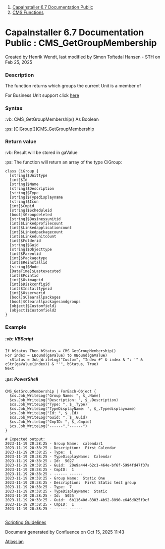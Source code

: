 <div id="page">

<div id="main" class="aui-page-panel">

<div id="main-header">

<div id="breadcrumb-section">

1.  [CapaInstaller 6.7 Documentation Public](index.html)
2.  [CMS Functions](CMS-Functions_20342569060.html)

</div>

# <span id="title-text"> CapaInstaller 6.7 Documentation Public : CMS_GetGroupMembership </span>

</div>

<div id="content" class="view">

<div class="page-metadata">

Created by <span class="author"> Henrik Wendt</span>, last modified by <span class="editor"> Simon Toftedal Hansen - STH</span> on Feb 25, 2025

</div>

<div id="main-content" class="wiki-content group">

### Description

The function returns which groups the current Unit is a member of

For Business Unit support click <a href="https://capasystems.atlassian.net/wiki/spaces/CI67DOC/pages/20342578502/Business+Unit+support" data-linked-resource-id="20342578502" data-linked-resource-version="1" data-linked-resource-type="page">here</a>

### Syntax

:vb: CMS_GetGroupMembership() As Boolean

:ps: \[CiGroup\[\]\]CMS_GetGroupMembership

### Return value

:vb: Result will be stored in gaValue

:ps: The function will return an array of the type CiGroup:

<div class="code panel pdl" style="border-width: 1px;">

<div class="codeContent panelContent pdl">

``` syntaxhighlighter-pre
class CiGroup {
  [string]$Unittype
  [int]$Id
  [string]$Name
  [string]$Description
  [string]$Type
  [string]$Typedisplayname
  [string]$Icon
  [int]$Cmpid
  [string]$Scheduleid
  [bool]$Groupdeleted
  [string]$Businessunitid
  [int]$Linkedprofilecount
  [int]$Linkedapplicationcount
  [int]$Linkedpackagecount
  [int]$Linkedunitcount
  [int]$Folderid
  [string]$Guid
  [string]$Objecttype
  [int]$Parentid
  [int]$Packagetype
  [int]$Reinstallid
  [string]$Mode
  [DateTime]$Lastexecuted
  [int]$Pointid
  [int]$Osimageid
  [int]$Diskconfigid
  [int]$Installtypeid
  [int]$Osserverid
  [bool]$Clearallpackages
  [bool]$Clearallpackagesandgroups
  [object]$Customfield1
  [object]$Customfield2
}
```

</div>

</div>

### Example

##### :vb: **VBScript**

<div class="code panel pdl" style="border-width: 1px;">

<div class="codeContent panelContent pdl">

``` syntaxhighlighter-pre
If bStatus Then bStatus = CMS_GetGroupMembership()      
For index = LBound(gaValue) to UBound(gaValue)   
  xStatus = Job_WriteLog("Custom", "Index #" & index & ": '" & cStr(gaValue(index)) & "'", bStatus, True)   
Next
```

</div>

</div>

##### :ps: **PowerShell**

<div class="code panel pdl" style="border-width: 1px;">

<div class="codeContent panelContent pdl">

``` syntaxhighlighter-pre
CMS_GetGroupMembership | ForEach-Object {
  $cs.Job_WriteLog("Group Name: ", $_.Name)
  $cs.Job_WriteLog("Description: ", $_.Description)
  $cs.Job_WriteLog("Type: ", $_.Type)
  $cs.Job_WriteLog("TypeDisplayName: ", $_.Typedisplayname)
  $cs.Job_WriteLog("Id: ", $_.Id)
  $cs.Job_WriteLog("Guid: ", $_.Guid)
  $cs.Job_WriteLog("CmpID: ", $_.Cmpid)
  $cs.Job_WriteLog("------","------")
} 
  
# Expected output:
2023-11-19 20:38:25 - Group Name:  calendar1
2023-11-19 20:38:25 - Description:  First Calendar
2023-11-19 20:38:25 - Type:  1
2023-11-19 20:38:25 - TypeDisplayName:  Calendar
2023-11-19 20:38:25 - Id:  5027
2023-11-19 20:38:25 - Guid:  20e9a444-62c1-464e-bf6f-5994fd47f37a
2023-11-19 20:38:25 - CmpID:  1
2023-11-19 20:38:25 - ------ ------
2023-11-19 20:38:25 - Group Name:  Static One
2023-11-19 20:38:25 - Description:  First Static test group
2023-11-19 20:38:25 - Type:  7
2023-11-19 20:38:25 - TypeDisplayName:  Static
2023-11-19 20:38:25 - Id:  5025
2023-11-19 20:38:25 - Guid:  6b11640d-8303-4b92-8090-e646d025f9cf
2023-11-19 20:38:25 - CmpID:  1
2023-11-19 20:38:25 - ------ ------
  
```

</div>

</div>

<a href="https://capasystems.atlassian.net/wiki/spaces/CI67DOC/pages/20342575822/Scripting+Guidelines" data-linked-resource-id="20342575822" data-linked-resource-version="1" data-linked-resource-type="page">Scripting Guidelines</a>

</div>

</div>

</div>

<div id="footer" role="contentinfo">

<div class="section footer-body">

Document generated by Confluence on Oct 15, 2025 11:43

<div id="footer-logo">

[Atlassian](http://www.atlassian.com/)

</div>

</div>

</div>

</div>
